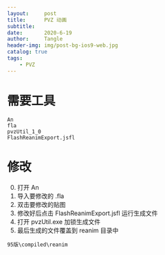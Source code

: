 ```yaml
---
layout:     post
title:      PVZ 动画
subtitle:   
date:       2020-6-19
author:     Tangle
header-img: img/post-bg-ios9-web.jpg
catalog: true
tags:
    - PVZ
---
```


# 需要工具

```text
An
fla
pvzUtil_1_0
FlashReanimExport.jsfl
```

# 修改

0. 打开 An
0. 导入要修改的 .fla
0. 双击要修改的贴图
0. 修改好后点击 FlashReanimExport.jsfl 运行生成文件
0. 打开 pvzUtil.exe 加锁生成文件
0. 最后生成的文件覆盖到 reanim 目录中

```text
95版\compiled\reanim
```
